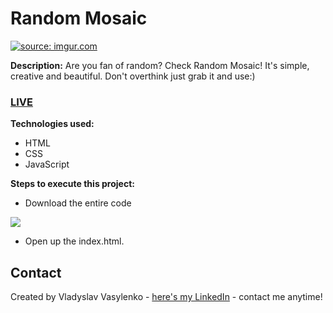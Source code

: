 # Random Mosaic
<a href="https://imgur.com/XOrQbyk"><img src="https://i.imgur.com/XOrQbyk.gif" title="source: imgur.com" /></a>

**Description:**
Are you fan of random? Check Random Mosaic! It's simple, creative and beautiful. Don't overthink just grab it and use:)
### [LIVE](https://vladyslav-vasylenko.github.io/Random-Mosaic/)
**Technologies used:**
 - HTML
 - CSS
 - JavaScript
 
 **Steps to execute this project:**
 - Download the entire code
 
![](https://i.imgur.com/mzqjgS4.png)
 - Open up the index.html.
 
## Contact
Created by Vladyslav Vasylenko - [here's my LinkedIn](https://www.linkedin.com/in/vladvasylenko/) - contact me anytime!
